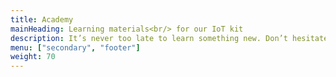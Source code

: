 ```yaml
---
title: Academy
mainHeading: Learning materials<br/> for our IoT kit
description: It’s never too late to learn something new. Don’t hesitate to use our learning materials for your faster understanding of the world of IoT and our kit.
menu: ["secondary", "footer"]
weight: 70
---
```

